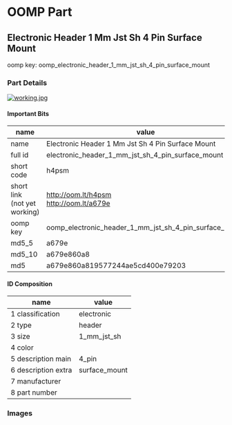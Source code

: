 # OOMP Part  
## Electronic Header 1 Mm Jst Sh 4 Pin Surface Mount  
  
oomp key: oomp_electronic_header_1_mm_jst_sh_4_pin_surface_mount  
  
### Part Details  
  
[![working.jpg](working_600.jpg)](working.jpg)  
  
#### Important Bits  
| name | value | 
| --- | --- | 
| name | Electronic Header 1 Mm Jst Sh 4 Pin Surface Mount | 
| full id | electronic_header_1_mm_jst_sh_4_pin_surface_mount | 
| short code | h4psm | 
| short link<br>(not yet working) | http://oom.lt/h4psm<br>http://oom.lt/a679e | 
| oomp key | oomp_electronic_header_1_mm_jst_sh_4_pin_surface_mount | 
| md5_5 | a679e | 
| md5_10 | a679e860a8 | 
| md5 | a679e860a819577244ae5cd400e79203 | 
#### ID Composition  
| name | value | 
| --- | --- | 
| 1 classification | electronic | 
| 2 type | header | 
| 3 size | 1_mm_jst_sh | 
| 4 color |  | 
| 5 description main | 4_pin | 
| 6 description extra | surface_mount | 
| 7 manufacturer |  | 
| 8 part number |  | 
### Images  
